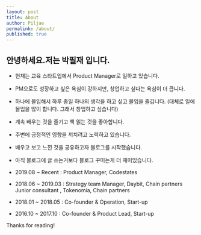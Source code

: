 ```yaml
---
layout: post
title: About
author: Piljae
permalink: /about/
published: true
---
```

## 안녕하세요.저는 박필재 입니다.

- 현재는 교육 스타트업에서 Product Manager로 일하고 있습니다.
- PM으로도 성장하고 싶은 욕심이 강하지만, 창업하고 싶다는 욕심이 더 큽니다.
- 하나에 몰입해서 하루 종일 하나의 생각을 하고 싶고 몰입을 즐깁니다.
  (대체로 일에 몰입을 많이 합니다. 그래서 창업하고 싶습니다)
- 계속 배우는 것을 즐기고 책 읽는 것을 좋아합니다.
- 주변에 긍정적인 영향을 끼치려고 노력하고 있습니다. 
- 배우고 보고 느낀 것을 공유하고자 블로그를 시작했습니다.
- 아직 블로그에 글 쓰는거보다 블로그 꾸미는게 더 재미있습니다.




- 2019.08 ~ Recent    : Product Manager, Codestates
- 2018.06 ~ 2019.03  : Strategy team Manager, Daybit, Chain partners
				       Junior consultant ,  Tokenomia, Chain partners
- 2018.01 ~ 2018.05  : Co-founder & Operation, Start-up
- 2016.10 ~ 2017.10  : Co-founder & Product Lead, Start-up






Thanks for reading!
